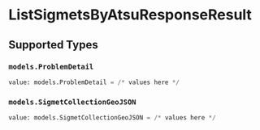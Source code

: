 # ListSigmetsByAtsuResponseResult


## Supported Types

### `models.ProblemDetail`

```python
value: models.ProblemDetail = /* values here */
```

### `models.SigmetCollectionGeoJSON`

```python
value: models.SigmetCollectionGeoJSON = /* values here */
```


